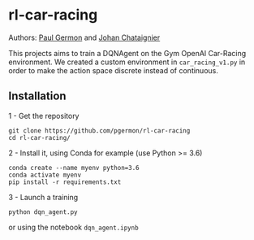 # rl-car-racing

Authors: [Paul Germon](https://github.com/pgermon) and [Johan Chataignier](https://github.com/JohanChataigne)  

This projects aims to train a DQNAgent on the Gym OpenAI Car-Racing environment. We created a custom environment in `car_racing_v1.py` in order to make the action space discrete instead of continuous.

## Installation

1 - Get the repository

    git clone https://github.com/pgermon/rl-car-racing
    cd rl-car-racing/


2 - Install it, using Conda for example (use Python >= 3.6)  

    conda create --name myenv python=3.6
    conda activate myenv  
    pip install -r requirements.txt  


3 - Launch a training  

    python dqn_agent.py
or using the notebook `dqn_agent.ipynb`